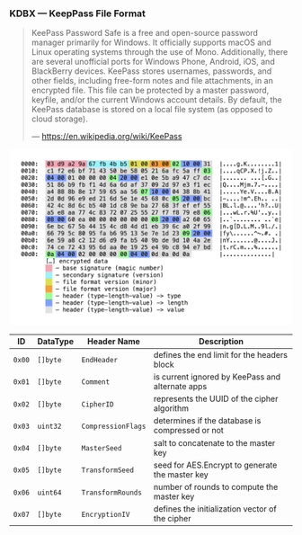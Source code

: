 ### KDBX — KeepPass File Format

> KeePass Password Safe is a free and open-source password manager primarily for Windows. It officially supports macOS and Linux operating systems through the use of Mono. Additionally, there are several unofficial ports for Windows Phone, Android, iOS, and BlackBerry devices. KeePass stores usernames, passwords, and other fields, including free-form notes and file attachments, in an encrypted file. This file can be protected by a master password, keyfile, and/or the current Windows account details. By default, the KeePass database is stored on a local file system (as opposed to cloud storage).
>
> — https://en.wikipedia.org/wiki/KeePass

![fileformat](screenshot.png)

ID     | DataType | Header Name           | Description
-------|----------|-----------------------|------------
`0x00` | `[]byte` | `EndHeader`           | defines the end limit for the headers block
`0x01` | `[]byte` | `Comment`             | is current ignored by KeePass and alternate apps
`0x02` | `[]byte` | `CipherID`            | represents the UUID of the cipher algorithm
`0x03` | `uint32` | `CompressionFlags`    | determines if the database is compressed or not
`0x04` | `[]byte` | `MasterSeed`          | salt to concatenate to the master key
`0x05` | `[]byte` | `TransformSeed`       | seed for AES.Encrypt to generate the master key
`0x06` | `uint64` | `TransformRounds`     | number of rounds to compute the master key
`0x07` | `[]byte` | `EncryptionIV`        | defines the initialization vector of the cipher
